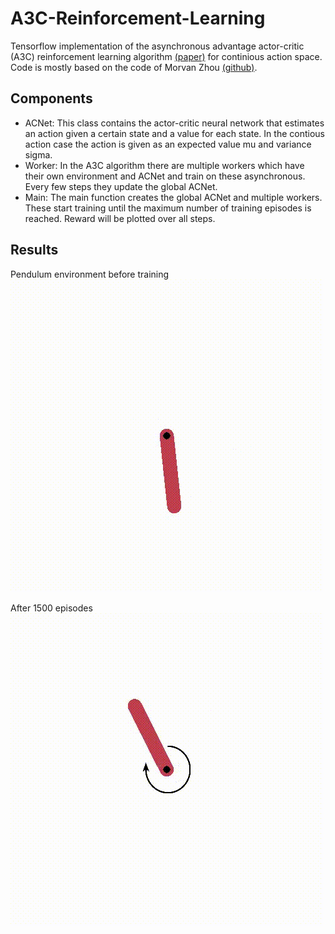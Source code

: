 # A3C-Reinforcement-Learning
Tensorflow implementation of the asynchronous advantage actor-critic (A3C) reinforcement learning algorithm [(paper)](https://arxiv.org/pdf/1602.01783.pdf) for continious action space. Code is mostly based on the code of Morvan Zhou [(github)](https://github.com/MorvanZhou/Reinforcement-learning-with-tensorflow).

## Components
* ACNet: This class contains the actor-critic neural network that estimates an action given a certain state and a value for each state. In the contious action case the action is given as an expected value mu and variance sigma. 
* Worker: In the A3C algorithm there are multiple workers which have their own environment and ACNet and train on these asynchronous. Every few steps they update the global ACNet.
* Main: The main function creates the global ACNet and multiple workers. These start training until the maximum number of training episodes is reached. Reward will be plotted over all steps.

## Results
Pendulum environment before training
![before](gifs/episode1.gif)


After 1500 episodes
![after](gifs/episode1500.gif)
